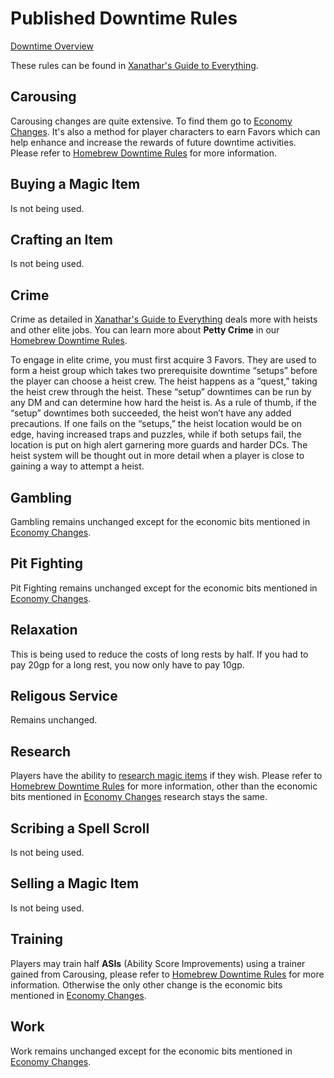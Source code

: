 # Published Downtime Rules
[Downtime Overview](13.01%20Downtime%20Overview.md)

These rules can be found in [Xanathar's Guide to Everything](https://www.dndbeyond.com/sources/xgte/downtime-revisited).

## Carousing
Carousing changes are quite extensive. To find them go to [Economy Changes](../15%20System%20Mechanics/15.05%20Economy%20Changes.md). It's also a method for player characters to earn Favors which can help enhance and increase the rewards of future downtime activities. Please refer to [Homebrew Downtime Rules](13.03%20Homebrew%20Downtime%20Rules.md) for more information.

## Buying a Magic Item
Is not being used.

## Crafting an Item
Is not being used.

## Crime
Crime as detailed in [Xanathar's Guide to Everything](https://www.dndbeyond.com/sources/xgte/downtime-revisited) deals more with heists and other elite jobs. You can learn more about **Petty Crime** in our [Homebrew Downtime Rules](13.03%20Homebrew%20Downtime%20Rules.md).

To engage in elite crime, you must first acquire 3 Favors. They are used to form a heist group which takes two prerequisite downtime “setups” before the player can choose a heist crew. The heist happens as a “quest,” taking the heist crew through the heist. These “setup” downtimes can be run by any DM and can determine how hard the heist is. As a rule of thumb, if the “setup” downtimes both succeeded, the heist won’t have any added precautions. If one fails on the “setups,” the heist location would be on edge, having increased traps and puzzles, while if both setups fail, the location is put on high alert garnering more guards and harder DCs. The heist system will be thought out in more detail when a player is close to gaining a way to attempt a heist.

## Gambling
Gambling remains unchanged except for the economic bits mentioned in [Economy Changes](../15%20System%20Mechanics/15.05%20Economy%20Changes.md).

## Pit Fighting
Pit Fighting remains unchanged except for the economic bits mentioned in [Economy Changes](../15%20System%20Mechanics/15.05%20Economy%20Changes.md).

## Relaxation
This is being used to reduce the costs of long rests by half. If you had to pay 20gp for a long rest, you now only have to pay 10gp.

## Religous Service
Remains unchanged.

## Research
Players have the ability to [research magic items](13.03%20Homebrew%20Downtime%20Rules.md#researching-blueprints) if they wish. Please refer to [Homebrew Downtime Rules](13.03%20Homebrew%20Downtime%20Rules.md) for more information, other than the economic bits mentioned in [Economy Changes](../15%20System%20Mechanics/15.05%20Economy%20Changes.md) research stays the same.  

## Scribing a Spell Scroll
Is not being used.

## Selling a Magic Item
Is not being used.

## Training
Players may train half **ASIs** (Ability Score Improvements) using a trainer gained from Carousing, please refer to [Homebrew Downtime Rules](13.03%20Homebrew%20Downtime%20Rules.md) for more information. Otherwise the only other change is the economic bits mentioned in [Economy Changes](../15%20System%20Mechanics/15.05%20Economy%20Changes.md).

## Work
Work remains unchanged except for the economic bits mentioned in [Economy Changes](../15%20System%20Mechanics/15.05%20Economy%20Changes.md).
